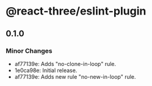 # @react-three/eslint-plugin

## 0.1.0

### Minor Changes

- af77139e: Adds "no-clone-in-loop" rule.
- 1e0ca98e: Initial release.
- af77139e: Adds new rule "no-new-in-loop" rule.
